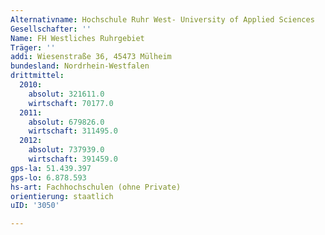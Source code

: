 ```yaml
---
Alternativname: Hochschule Ruhr West- University of Applied Sciences
Gesellschafter: ''
Name: FH Westliches Ruhrgebiet
Träger: ''
addi: Wiesenstraße 36, 45473 Mülheim
bundesland: Nordrhein-Westfalen
drittmittel:
  2010:
    absolut: 321611.0
    wirtschaft: 70177.0
  2011:
    absolut: 679826.0
    wirtschaft: 311495.0
  2012:
    absolut: 737939.0
    wirtschaft: 391459.0
gps-la: 51.439.397
gps-lo: 6.878.593
hs-art: Fachhochschulen (ohne Private)
orientierung: staatlich
uID: '3050'

---
```


